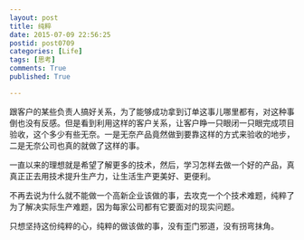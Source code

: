 ```yaml
---
layout: post
title: 纯粹
date: 2015-07-09 22:56:25
postid: post0709
categories: [Life]
tags: [思考]
comments: True
published: True

---
```


<!-- 毕业后就进入这个行业，两年了，也了解了这个行业。虽然技术水平没有多专业，但也算是一个技术人了，请允许我在这里以技术人自居。直到现在我还是保持这样妄自菲薄的心态，有时候觉得我的能力不比那些正经坐在技术岗位的人能力差，但正是由于这样的心态使得我不敢去承担更多的任务，然后领导就真的以为你不行。跑题了...这个以后再说。 -->

跟客户的某些负责人搞好关系，为了能够成功拿到订单这事儿哪里都有，对这种事倒也没有反感。但是看到利用这样的客户关系，让客户睁一只眼闭一只眼完成项目验收，这个多少有些无奈。一是无奈产品竟然做到要靠这样的方式来验收的地步，二是无奈公司也真的就做了这样的事。

<!--more-->

一直以来的理想就是希望了解更多的技术，然后，学习怎样去做一个好的产品，真真正正去用技术提升生产力，让生活生产更美好、更便利。

不再去说为什么就不能做一个高新企业该做的事，去攻克一个个技术难题，纯粹了为了解决实际生产难题，因为每家公司都有它要面对的现实问题。

只想坚持这份纯粹的心，纯粹的做该做的事，没有歪门邪道，没有拐弯抹角。
